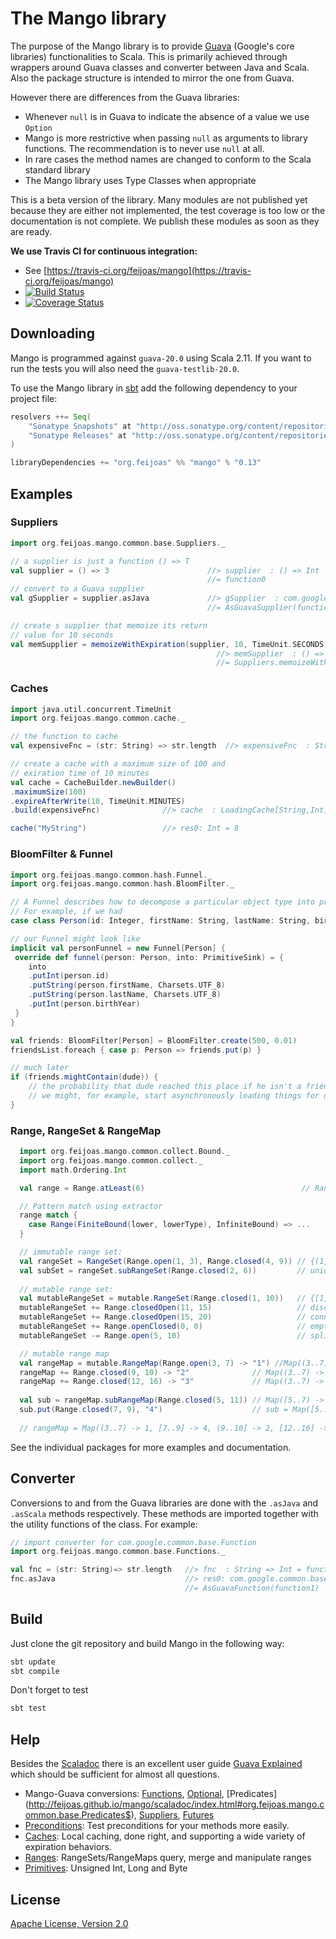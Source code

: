 # The Mango library

The purpose of the Mango library is to provide
[Guava](https://code.google.com/p/guava-libraries/) (Google's core libraries) functionalities to Scala. This is primarily achieved through wrappers around Guava classes and converter between Java and Scala.
Also the package structure is intended to mirror the one from Guava.

However there are differences from the Guava libraries:
 - Whenever `null` is in Guava to indicate the absence of a value we use `Option`
 - Mango is more restrictive when passing `null` as arguments to library functions. The recommendation is to never use `null` at all.
 - In rare cases the method names are changed to conform to the Scala standard library
 - The Mango library uses Type Classes when appropriate

This is a beta version of the library. Many modules are not published yet because they are either not implemented, the test coverage is too low or the documentation is not complete. We publish these modules as soon as they are ready.

**We use Travis CI for continuous integration:**
 - See [https://travis-ci.org/feijoas/mango](https://travis-ci.org/feijoas/mango)
 - [![Build Status](https://travis-ci.org/feijoas/mango.png?branch=master)](https://travis-ci.org/feijoas/mango)
 - [![Coverage Status](https://coveralls.io/repos/feijoas/mango/badge.svg?branch=master&service=github)](https://coveralls.io/github/feijoas/mango?branch=master)

## Downloading 

Mango is programmed against `guava-20.0` using Scala 2.11. If you want to run the tests you will also need the `guava-testlib-20.0`.

To use the Mango library in [sbt](http://www.scala-sbt.org/) add the following dependency to your project file:
```Scala
resolvers ++= Seq(
    "Sonatype Snapshots" at "http://oss.sonatype.org/content/repositories/snapshots",
    "Sonatype Releases" at "http://oss.sonatype.org/content/repositories/releases"
)

libraryDependencies += "org.feijoas" %% "mango" % "0.13"
```

## Examples 

### Suppliers
```Scala
import org.feijoas.mango.common.base.Suppliers._

// a supplier is just a function () => T
val supplier = () => 3                      //> supplier  : () => Int 
                                            //= function0
// convert to a Guava supplier
val gSupplier = supplier.asJava 			//> gSupplier  : com.google.common.base.Supplier[Int] 
                                            //= AsGuavaSupplier(function0)

// create s supplier that memoize its return
// value for 10 seconds
val memSupplier = memoizeWithExpiration(supplier, 10, TimeUnit.SECONDS)
                                              //> memSupplier  : () => Int  
                                              //= Suppliers.memoizeWithExpiration(function0, 10, SECONDS)
```
### Caches 
```Scala
import java.util.concurrent.TimeUnit
import org.feijoas.mango.common.cache._

// the function to cache
val expensiveFnc = (str: String) => str.length  //> expensiveFnc  : String => Int 

// create a cache with a maximum size of 100 and 
// exiration time of 10 minutes
val cache = CacheBuilder.newBuilder()
.maximumSize(100)
.expireAfterWrite(10, TimeUnit.MINUTES)
.build(expensiveFnc)              //> cache  : LoadingCache[String,Int]

cache("MyString")                 //> res0: Int = 8
```

### BloomFilter & Funnel 
```Scala
import org.feijoas.mango.common.hash.Funnel._
import org.feijoas.mango.common.hash.BloomFilter._

// A Funnel describes how to decompose a particular object type into primitive field values.
// For example, if we had
case class Person(id: Integer, firstName: String, lastName: String, birthYear: Int)

// our Funnel might look like
implicit val personFunnel = new Funnel[Person] {
 override def funnel(person: Person, into: PrimitiveSink) = {
    into
    .putInt(person.id)
    .putString(person.firstName, Charsets.UTF_8)
    .putString(person.lastName, Charsets.UTF_8)
    .putInt(person.birthYear)
 }
}

val friends: BloomFilter[Person] = BloomFilter.create(500, 0.01)
friendsList.foreach { case p: Person => friends.put(p) }

// much later
if (friends.mightContain(dude)) {
	// the probability that dude reached this place if he isn't a friend is 1%
	// we might, for example, start asynchronously loading things for dude while we do a more expensive exact check
}
```

### Range, RangeSet & RangeMap
```Scala
  import org.feijoas.mango.common.collect.Bound._
  import org.feijoas.mango.common.collect._
  import math.Ordering.Int

  val range = Range.atLeast(6)                                   // Range[Int,math.Ordering.Int.type] = [6..inf)

  // Pattern match using extractor
  range match {
    case Range(FiniteBound(lower, lowerType), InfiniteBound) => ...
  }

  // immutable range set:
  val rangeSet = RangeSet(Range.open(1, 3), Range.closed(4, 9)) // {(1,3), [4,9]}
  val subSet = rangeSet.subRangeSet(Range.closed(2, 6))         // union view {[2,3), [4,6]}
  
  // mutable range set:                                                
  val mutableRangeSet = mutable.RangeSet(Range.closed(1, 10))   // {[1, 10]}
  mutableRangeSet += Range.closedOpen(11, 15)                   // disconnected range: {[1, 10], [11, 15)}
  mutableRangeSet += Range.closedOpen(15, 20)                   // connected range; {[1, 10], [11, 20)}
  mutableRangeSet += Range.openClosed(0, 0)                     // empty range; {[1, 10], [11, 20)}
  mutableRangeSet -= Range.open(5, 10)                          // splits [1, 10]; {[1, 5], [10, 10], [11, 20)}

  // mutable range map
  val rangeMap = mutable.RangeMap(Range.open(3, 7) -> "1") //Map((3..7) -> 1)
  rangeMap += Range.closed(9, 10) -> "2"              // Map((3..7) -> 1, [9..10] -> 2)
  rangeMap += Range.closed(12, 16) -> "3"             // Map((3..7) -> 1, [9..10] -> 2, [12..16] -> 3)
 
  val sub = rangeMap.subRangeMap(Range.closed(5, 11)) // Map([5..7) -> 1, [9..10] -> 2)
  sub.put(Range.closed(7, 9), "4")                    // sub = Map([5..7) -> 1, [7..9] -> 4, (9..10] -> 2)
 
  // rangeMap = Map((3..7) -> 1, [7..9] -> 4, (9..10] -> 2, [12..16] -> 3)  
```

See the individual packages for more examples and documentation.

## Converter 
Conversions to and from the Guava libraries are done with the `.asJava` and `.asScala` methods respectively. These methods are imported together with the utility functions of the class. For example:
```Scala
// import converter for com.google.common.base.Function
import org.feijoas.mango.common.base.Functions._

val fnc = (str: String)=> str.length   //> fnc  : String => Int = function1
fnc.asJava                             //> res0: com.google.common.base.Function[String,Int] 
                                       //= AsGuavaFunction(function1)
```

## Build 

Just clone the git repository and build Mango in the following way:
```Scala
sbt update
sbt compile
```

Don't forget to test
```Scala
sbt test
```

## Help 

Besides the [Scaladoc](http://feijoas.github.io/mango/scaladoc) there is an excellent user guide [Guava Explained](https://code.google.com/p/guava-libraries/wiki/GuavaExplained) which should be sufficient for almost all questions.

 - Mango-Guava conversions: [Functions](http://feijoas.github.io/mango/scaladoc/index.html#org.feijoas.mango.common.base.Functions$), [Optional](http://feijoas.github.io/mango/scaladoc/index.html#org.feijoas.mango.common.base.Optional$), [Predicates] (http://feijoas.github.io/mango/scaladoc/index.html#org.feijoas.mango.common.base.Predicates$), [Suppliers](http://feijoas.github.io/mango/scaladoc/index.html#org.feijoas.mango.common.base.Suppliers$), [Futures](http://feijoas.github.io/mango/scaladoc/index.html#org.feijoas.mango.common.util.concurrent.Futures$)
 - [Preconditions](http://feijoas.github.io/mango/scaladoc/index.html#org.feijoas.mango.common.base.Preconditions$): Test preconditions for your methods more easily.
 - [Caches](http://feijoas.github.io/mango/scaladoc/index.html#org.feijoas.mango.common.cache.CacheBuilder$): Local caching, done right, and supporting a wide variety of expiration behaviors.
 - [Ranges](http://feijoas.github.io/mango/scaladoc/index.html#org.feijoas.mango.common.collect.Range$): RangeSets/RangeMaps query, merge and manipulate ranges
 - [Primitives](http://feijoas.github.io/mango/scaladoc/index.html#org.feijoas.mango.common.primitives$): Unsigned Int, Long and Byte

## License 

[Apache License, Version 2.0](http://www.apache.org/licenses/LICENSE-2.0)